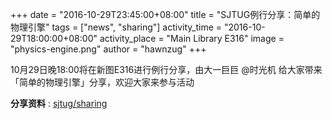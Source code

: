 
+++
date = "2016-10-29T23:45:00+08:00"
title = "SJTUG例行分享：简单的物理引擎"
tags = ["news", "sharing"]
activity_time = "2016-10-29T18:00:00+08:00"
activity_place = "Main Library E316"
image = "physics-engine.png"
author = "hawnzug"
+++

10月29日晚18:00将在新图E316进行例行分享，由大一巨巨 @时光机 给大家带来「简单的物理引擎」分享，欢迎大家来参与活动

**分享资料** : [sjtug/sharing](https://github.com/sjtug/sharing/tree/master/2016-10-16)
